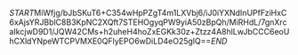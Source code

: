 $START$MiWfjg/bJbSKuT6+C354wHpPZgT4m1LXVbj6/iJ0iYXNdInUPfFziHxC6xAjsYRJBblC8B3KpNC2XQft7STEHOgyqPW9yiA50zBpQh/MiRHdL/7gnXrcaIkcjwD9D1/JQW42CMs+h2uheH4hoZxEGKk30z+Ztzz4A8hlLwJbCCC6eoUhCXldYNpeWTCPVMXE0QFlyEPO6wDiLD4eO25glQ==$END$